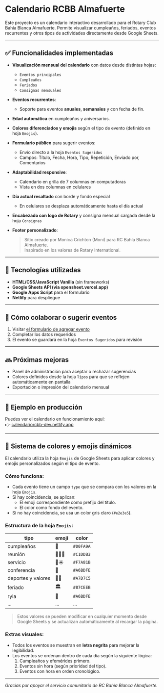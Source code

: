 # Calendario RCBB Almafuerte

Este proyecto es un calendario interactivo desarrollado para el Rotary Club Bahía Blanca Almafuerte. Permite visualizar cumpleaños, feriados, eventos recurrentes y otros tipos de actividades directamente desde Google Sheets.

---

## ✅ Funcionalidades implementadas

- **Visualización mensual del calendario** con datos desde distintas hojas:
  - `Eventos principales`
  - `Cumpleaños`
  - `Feriados`
  - `Consignas mensuales`

- **Eventos recurrentes**:
  - Soporte para eventos **anuales**, **semanales** y con fecha de fin.

- **Edad automática** en cumpleaños y aniversarios.

- **Colores diferenciados y emojis** según el tipo de evento (definido en hoja `Emojis`).

- **Formulario público** para sugerir eventos:
  - Envío directo a la hoja `Eventos Sugeridos`
  - Campos: Título, Fecha, Hora, Tipo, Repetición, Enviado por, Comentarios

- **Adaptabilidad responsive**:
  - Calendario en grilla de 7 columnas en computadoras
  - Vista en dos columnas en celulares

- **Día actual resaltado** con borde y fondo especial
  - En celulares se desplaza automáticamente hasta el día actual

- **Encabezado con logo de Rotary** y consigna mensual cargada desde la hoja `Consignas`

- **Footer personalizado**:
  > Sitio creado por Monica Crichton (Moni) para RC Bahía Blanca Almafuerte.  
  > Inspirado en los valores de Rotary International.

---

## 🧩 Tecnologías utilizadas

- **HTML/CSS/JavaScript Vanilla** (sin frameworks)
- **Google Sheets API (via opensheet.vercel.app)**
- **Google Apps Script** para el formulario
- **Netlify** para despliegue

---

## 📌 Cómo colaborar o sugerir eventos

1. Visitar [el formulario de agregar evento](./agregar-evento.html)
2. Completar los datos requeridos
3. El evento se guardará en la hoja `Eventos Sugeridos` para revisión

---

## 🔜 Próximas mejoras

- Panel de administración para aceptar o rechazar sugerencias
- Colores definidos desde la hoja `Tipos` para que se reflejen automáticamente en pantalla
- Exportación o impresión del calendario mensual

---

## 📅 Ejemplo en producción

Puedes ver el calendario en funcionamiento aquí:  
👉 [calendariorcbb-dev.netlify.app](https://calendariorcbb-dev.netlify.app)

---

## 🎨 Sistema de colores y emojis dinámicos

El calendario utiliza la hoja `Emojis` de Google Sheets para aplicar colores y emojis personalizados según el tipo de evento.

### Cómo funciona:

- Cada evento tiene un campo `type` que se compara con los valores en la hoja `Emojis`.
- Si hay coincidencia, se aplican:
  - El emoji correspondiente como prefijo del título.
  - El color como fondo del evento.
- Si no hay coincidencia, se usa un color gris claro (`#e2e3e5`).

### Estructura de la hoja `Emojis`:

| tipo                | emoji | color    |
|---------------------|-------|----------|
| cumpleaños          | 🎂     | `#00FA9A` |
| reunión             | 🧑‍🤝‍🧑 | `#C1DDB3` |
| servicio            | 👏☀️   | `#F7A81B` |
| conferencia         | 🎤     | `#A6BDFE` |
| deportes y valores  | 🏋️‍♀️   | `#A7D7C5` |
| feriado             | 🏛️     | `#87CEEB` |
| ryla                | 📌     | `#A6BDFE` |
| ...                 | ...   | ...      |

> Estos valores se pueden modificar en cualquier momento desde Google Sheets y se actualizan automáticamente al recargar la página.

### Extras visuales:

- Todos los eventos se muestran en **letra negrita** para mejorar la legibilidad.
- Los eventos se ordenan dentro de cada día según la siguiente lógica:
  1. Cumpleaños y efemérides primero.
  2. Eventos sin hora (según prioridad del tipo).
  3. Eventos con hora en orden cronológico.

---

_Gracias por apoyar el servicio comunitario de RC Bahía Blanca Almafuerte._
